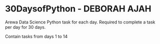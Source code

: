 # 30DaysofPython - DEBORAH AJAH

  Arewa Data Science Python task for each day.
  Required to complete a task per day for 30 days.
  
  Contain tasks from days 1 to 14
